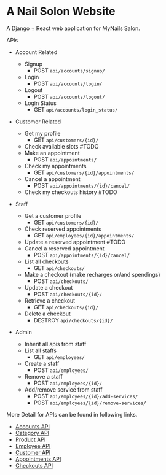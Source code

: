 # A Nail Solon Website
A Django + React web application for MyNails Salon.

APIs
- Account Related
    - Signup
        - POST `api/accounts/signup/`  
    - Login
        - POST `api/accounts/login/` 
    - Logout
        - POST `api/accounts/logout/` 
    - Login Status
        - GET `api/accounts/login_status/` 
        
    
- Customer Related
    - Get my profile
        - GET `api/customers/{id}/`
    - Check available slots #TODO
    - Make an appointment
        - POST `api/appointments/`
    - Check my appointments
        - GET `api/customers/{id}/appointments/`
    - Cancel a appointment
        - POST `api/appointments/{id}/cancel/`
    - Check my checkouts history #TODO        
    

- Staff
    - Get a customer profile
        - GET `api/customers/{id}/`
    - Check reserved appointments
        - GET `api/employees/{id}/appointments/`
    - Update a reserved appointment #TODO
    - Cancel a reserved appointment
        - POST `api/appointments/{id}/cancel/`
    - List all checkouts
        - GET `api/checkouts/`
    - Make a checkout (make recharges or/and spendings)
        - POST `api/checkouts/`
    - Update a checkout
        - POST `api/checkouts/{id}/`
    - Retrieve a checkout
        - GET `api/checkouts/{id}/`
    - Delete a checkout
        - DESTROY `api/checkouts/{id}/`
        
        
- Admin
    - Inherit all apis from staff
    - List all staffs
        - GET `api/employees/`
    - Create a staff
        - POST `api/employees/`
    - Remove a staff
        - POST `api/employees/{id}/`
    - Add/remove service from staff
        - POST `api/employees/{id}/add-services/`
        - POST `api/employees/{id}/remove-services/`
    
    
More Detail for APIs can be found in following links.
- [Accounts API](https://github.com/hobyfrezk/danni_web/blob/main/accounts/README.md)
- [Category API](https://github.com/hobyfrezk/danni_web/blob/main/categories/README.md)
- [Product API](https://github.com/hobyfrezk/danni_web/blob/main/products/README.md)
- [Employee API](https://github.com/hobyfrezk/danni_web/blob/main/employees/README.md)
- [Customer API](https://github.com/hobyfrezk/danni_web/blob/main/customers/README.md)
- [Appointments API](https://github.com/hobyfrezk/danni_web/blob/main/appointments/README.md)
- [Checkouts API](https://github.com/hobyfrezk/danni_web/blob/main/checouts/README.md)

